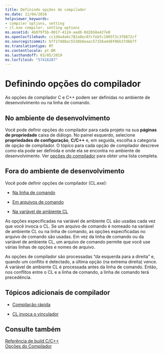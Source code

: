 ```yaml
---
title: Definindo opções do compilador
ms.date: 11/04/2016
helpviewer_keywords:
- compiler options, setting
- cl.exe compiler, setting options
ms.assetid: 4b079f5b-0017-4124-aad6-0d2b58e427e0
ms.openlocfilehash: cc1d4a4a6c782a8ec07cfebfc1905f3c3f8872cf
ms.sourcegitcommit: bff17488ac5538b8eaac57156a4d6f06b37d6b7f
ms.translationtype: MT
ms.contentlocale: pt-BR
ms.lasthandoff: 03/05/2019
ms.locfileid: "57416287"
---
```

# <a name="setting-compiler-options"></a>Definindo opções do compilador

As opções de compilador C e C++ podem ser definidas no ambiente de desenvolvimento ou na linha de comando.

## <a name="in-the-development-environment"></a>No ambiente de desenvolvimento

Você pode definir opções do compilador para cada projeto na sua **páginas de propriedade** caixa de diálogo. No painel esquerdo, selecione **propriedades de configuração**, **C/C++** e, em seguida, escolha a categoria de opção de compilador. O tópico para cada opção de compilador descreve como ela pode ser definida e onde ela se encontra no ambiente de desenvolvimento. Ver [opções do compilador](../../build/reference/compiler-options.md) para obter uma lista completa.

## <a name="outside-the-development-environment"></a>Fora do ambiente de desenvolvimento

Você pode definir opções de compilador (CL.exe):

- [Na linha de comando](../../build/reference/compiler-command-line-syntax.md)

- [Em arquivos de comando](../../build/reference/cl-command-files.md)

- [Na variável de ambiente CL](../../build/reference/cl-environment-variables.md)

As opções especificadas na variável de ambiente CL são usadas cada vez que você invoca o CL. Se um arquivo de comando é nomeado na variável de ambiente CL ou na linha de comando, as opções especificadas no arquivo de comando são usadas. Em vez da linha de comando ou da variável de ambiente CL, um arquivo de comando permite que você use várias linhas de opções e nomes de arquivo.

As opções de compilador são processadas “da esquerda para a direita” e, quando um conflito é detectado, a última opção (na extrema direita) vence. A variável de ambiente CL é processada antes da linha de comando. Então, nos conflitos entre o CL e a linha de comando, a linha de comando terá precedência.

## <a name="additional-compiler-topics"></a>Tópicos adicionais de compilador

- [Compilação rápida](../../build/reference/fast-compilation.md)

- [CL invoca o vinculador](../../build/reference/cl-invokes-the-linker.md)

## <a name="see-also"></a>Consulte também

[Referência de build C/C++](../../build/reference/c-cpp-building-reference.md)<br/>
[Opções do Compilador](../../build/reference/compiler-options.md)
